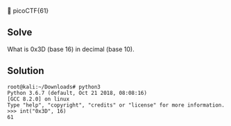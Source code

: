 :checkered_flag: picoCTF{61}

## Solve
What is 0x3D (base 16) in decimal (base 10).

## Solution
```
root@kali:~/Downloads# python3
Python 3.6.7 (default, Oct 21 2018, 08:08:16)
[GCC 8.2.0] on linux
Type "help", "copyright", "credits" or "license" for more information.
>>> int("0x3D", 16)
61
```
